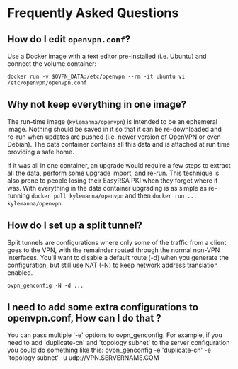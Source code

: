# Frequently Asked Questions

## How do I edit `openvpn.conf`?

Use a Docker image with a text editor pre-installed (i.e. Ubuntu) and connect the volume container:

    docker run -v $OVPN_DATA:/etc/openvpn --rm -it ubuntu vi /etc/openvpn/openvpn.conf


## Why not keep everything in one image?

The run-time image (`kylemanna/openvpn`) is intended to be an ephemeral image. Nothing should be saved in it so that it can be re-downloaded and re-run when updates are pushed (i.e. newer version of OpenVPN or even Debian). The data container contains all this data and is attached at run time providing a safe home.

If it was all in one container, an upgrade would require a few steps to extract all the data, perform some upgrade import, and re-run. This technique is also prone to people losing their EasyRSA PKI when they forget where it was.  With everything in the data container upgrading is as simple as re-running `docker pull kylemanna/openvpn` and then `docker run ... kylemanna/openvpn`.

## How do I set up a split tunnel?

Split tunnels are configurations where only some of the traffic from a client goes to the VPN, with the remainder routed through the normal non-VPN interfaces. You'll want to disable a default route (-d) when you generate the configuration, but still use NAT (-N) to keep network address translation enabled.

    ovpn_genconfig -N -d ...

## I need to add some extra configurations to openvpn.conf, How can I do that ?

You can pass multiple '-e' options to ovpn_genconfig. For example, if you need to add 'duplicate-cn' and 'topology subnet' to the server configuration you could do something like this:
    ovpn_genconfig -e 'duplicate-cn' -e 'topology subnet' -u udp://VPN.SERVERNAME.COM
